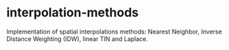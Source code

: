 # interpolation-methods
Implementation of spatial interpolations methods: Nearest Neighbor, Inverse Distance Weighting (IDW), linear TIN and Laplace.

